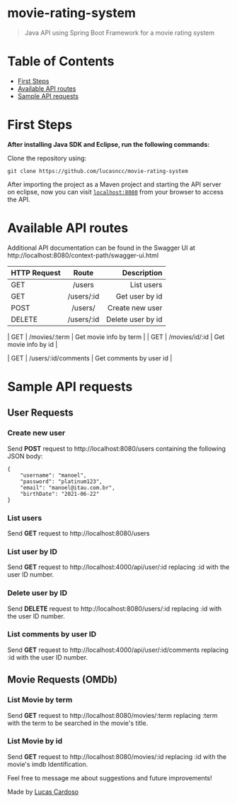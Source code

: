# movie-rating-system
> Java API using Spring Boot Framework for a movie rating system

# Table of Contents

* [First Steps](#first-steps)
* [Available API routes](#available-api-routes)
* [Sample API requests](#sample-api-requests)


# First Steps

**After installing Java SDK and Eclipse, run the following commands:**

Clone the repository using:
```
git clone https://github.com/lucasncc/movie-rating-system
```

After importing the project as a Maven project and starting the API server on eclipse, now you can visit [`localhost:8080`](http://localhost:8080) from your browser to access the API.

# Available API routes

Additional API documentation can be found in the Swagger UI at http://localhost:8080/context-path/swagger-ui.html

| HTTP Request | Route | Description |
|----------|:-------------:|------:|
| GET | /users | List users |
| GET | /users/:id | Get user by id |
| POST | /users/ | Create new user |
| DELETE | /users/:id | Delete user by id |

| GET | /movies/:term | Get movie info by term |
| GET | /movies/id/:id | Get movie info by id |

| GET | /users/:id/comments | Get comments by user id |


# Sample API requests

## User Requests

### Create new user

Send **POST** request to http://localhost:8080/users containing the following JSON body:
```
{
    "username": "manoel",
	"password": "platinum123",
    "email": "manoel@itau.com.br",
    "birthDate": "2021-06-22"
}
```

### List users

Send **GET** request to http://localhost:8080/users 

### List user by ID

Send **GET** request to http://localhost:4000/api/user/:id replacing :id with the user ID number.

### Delete user by ID

Send **DELETE** request to http://localhost:8080/users/:id replacing :id with the user ID number.

### List comments by user ID

Send **GET** request to http://localhost:4000/api/user/:id/comments replacing :id with the user ID number.

## Movie Requests (OMDb)

### List Movie by term

Send **GET** request to http://localhost:8080/movies/:term replacing :term with the term to be searched in the movie's title.

### List Movie by id

Send **GET** request to http://localhost:8080/movies/:id replacing :id with the movie's imdb Identification.


Feel free to message me about suggestions and future improvements!

Made by [Lucas Cardoso](https://github.com/lucasncc)


